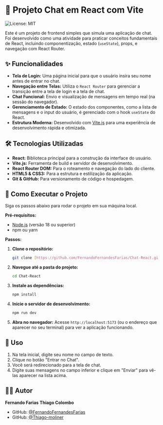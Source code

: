 # 💬 Projeto Chat em React com Vite

![License: MIT](https://img.shields.io/badge/License-MIT-blue.svg)

Este é um projeto de frontend simples que simula uma aplicação de chat. Foi desenvolvido como uma atividade para praticar conceitos fundamentais de React, incluindo componentização, estado (`useState`), props, e navegação com React Router.


## ✨ Funcionalidades

-   **Tela de Login:** Uma página inicial para que o usuário insira seu nome antes de entrar no chat.
-   **Navegação entre Telas:** Utiliza o `React Router` para gerenciar a transição entre a tela de login e a tela de chat.
-   **Chat Funcional:** Envio e visualização de mensagens em tempo real (na sessão do navegador).
-   **Gerenciamento de Estado:** O estado dos componentes, como a lista de mensagens e o input do usuário, é gerenciado com o hook `useState` do React.
-   **Estrutura Moderna:** Desenvolvido com [Vite.js](https://vitejs.dev/) para uma experiência de desenvolvimento rápida e otimizada.

## 🛠️ Tecnologias Utilizadas

-   **React:** Biblioteca principal para a construção da interface do usuário.
-   **Vite.js:** Ferramenta de build e servidor de desenvolvimento.
-   **React Router DOM:** Para o roteamento e navegação do lado do cliente.
-   **HTML5 & CSS3:** Para a estrutura e estilização da aplicação.
-   **Git & GitHub:** Para versionamento de código e hospedagem.

## 🚀 Como Executar o Projeto

Siga os passos abaixo para rodar o projeto em sua máquina local.

**Pré-requisitos:**
-   [Node.js](https://nodejs.org/en/) (versão 18 ou superior)
-   npm ou yarn

**Passos:**

1.  **Clone o repositório:**
    ```bash
    git clone [https://github.com/FernandoFernandesFarias/Chat-React.git](https://github.com/FernandoFernandesFarias/Chat-React.git)
    ```

2.  **Navegue até a pasta do projeto:**
    ```bash
    cd Chat-React
    ```

3.  **Instale as dependências:**
    ```bash
    npm install
    ```

4.  **Inicie o servidor de desenvolvimento:**
    ```bash
    npm run dev
    ```

5.  **Abra no navegador:**
    Acesse `http://localhost:5173` (ou o endereço que aparecer no seu terminal) para ver a aplicação funcionando.

## 📝 Uso

1.  Na tela inicial, digite seu nome no campo de texto.
2.  Clique no botão "Entrar no Chat".
3.  Você será redirecionado para a tela de chat.
4.  Digite suas mensagens no campo inferior e clique em "Enviar" para vê-las aparecer na lista acima.

## 👨‍💻 Autor

**Fernando Farias**
**Thiago Colombo**

-   GitHub: [@FernandoFernandesFarias](https://github.com/FernandoFernandesFarias)
-   GitHub: [@Thiago-moliner](https://github.com/Thiago-moliner)

